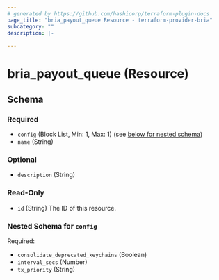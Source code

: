 ```yaml
---
# generated by https://github.com/hashicorp/terraform-plugin-docs
page_title: "bria_payout_queue Resource - terraform-provider-bria"
subcategory: ""
description: |-
  
---
```


# bria_payout_queue (Resource)





<!-- schema generated by tfplugindocs -->
## Schema

### Required

- `config` (Block List, Min: 1, Max: 1) (see [below for nested schema](#nestedblock--config))
- `name` (String)

### Optional

- `description` (String)

### Read-Only

- `id` (String) The ID of this resource.

<a id="nestedblock--config"></a>
### Nested Schema for `config`

Required:

- `consolidate_deprecated_keychains` (Boolean)
- `interval_secs` (Number)
- `tx_priority` (String)


